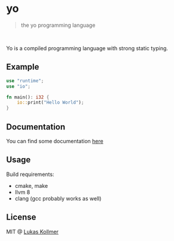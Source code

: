 # yo
> the yo programming language

<br>

Yo is a compiled programming language with strong static typing.

## Example

```rust
use "runtime";
use "io";

fn main(): i32 {
    io::print("Hello World");
}
```


## Documentation
You can find some documentation [here](https://yo.lukaskollmer.me)


## Usage
Build requirements:
- cmake, make
- llvm 8
- clang (gcc probably works as well)


## License
MIT @ [Lukas Kollmer](https://lukaskollmer.me)
